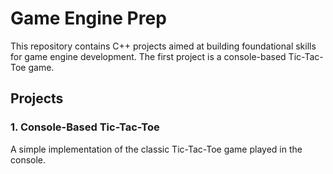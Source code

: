 # Game Engine Prep

This repository contains C++ projects aimed at building foundational skills for game engine development. The first project is a console-based Tic-Tac-Toe game.

## Projects
### 1. Console-Based Tic-Tac-Toe

A simple implementation of the classic Tic-Tac-Toe game played in the console.
